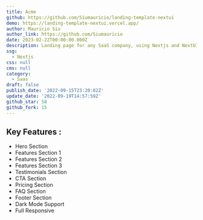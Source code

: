 ```yaml
---
title: Acme
github: https://github.com/Siumauricio/landing-template-nextui
demo: https://landing-template-nextui.vercel.app/
author: Mauricio Siu
author_link: https://github.com/Siumauricio
date: 2023-02-22T00:00:00.000Z
description: Landing page for any SaaS company, using Nextjs and NextUI
ssg:
  - Nextjs
css: null
cms: null
category:
  - Saas
draft: false
publish_date: '2022-09-15T23:20:02Z'
update_date: '2022-09-19T14:57:59Z'
github_star: 58
github_fork: 15
---
```


## Key Features :

- Hero Section
- Features Section 1
- Features Section 2
- Features Section 3
- Testimonials Section
- CTA Section
- Pricing Section
- FAQ Section
- Footer Section
- Dark Mode Support
- Full Responsive